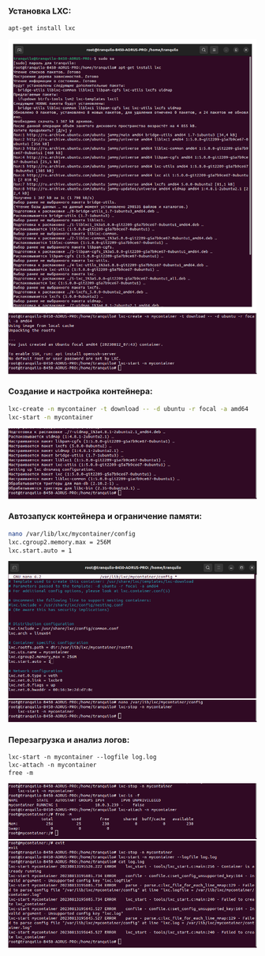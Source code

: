 ### Установка LXC:
```sh
apt-get install lxc
```
![](1a.png)
![](1b.png)
### Создание и настройка контейнера:
```sh
lxc-create -n mycontainer -t download -- -d ubuntu -r focal -a amd64
lxc-start -n mycontainer
```
![](2a.png)
### Автозапуск контейнера и ограничение памяти:
```sh
nano /var/lib/lxc/mycontainer/config
lxc.cgroup2.memory.max = 256M
lxc.start.auto = 1
```
![](3a.png)
![](3b.png)
### Перезагрузка и анализ логов: 
```
lxc-start -n mycontainer --logfile log.log
lxc-attach -n mycontainer
free -m
```
![](4a.png)
![](5a.png)
